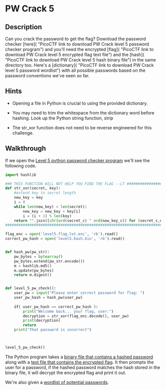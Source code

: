 # PW Crack 5

## Description

Can you crack the password to get the flag? Download the password checker [here]( "PicoCTF link to download PW Crack level 5 password checker program") and you'll need the encrypted [flag]( "PicoCTF link to download PW Crack level 5 encrypted flag text file") and the [hash]( "PicoCTF link to download PW Crack level 5 hash binary file") in the same directory too. Here's a [dictionary]( "PicoCTF link to download PW Crack level 5 password wordlist") with all possible passwords based on the password conventions we've seen so far.

## Hints

* Opening a file in Python is crucial to using the provided dictionary.

* You may need to trim the whitespace from the dictionary word before hashing. Look up the Python string function, strip

* The str_xor function does not need to be reverse engineered for this challenge.

## Walkthrough

If we open the [Level 5 python password checker program](./level5.py "Level 5 python password checker program") we'll see the following code.

```python
import hashlib

### THIS FUNCTION WILL NOT HELP YOU FIND THE FLAG --LT ########################
def str_xor(secret, key):
    #extend key to secret length
    new_key = key
    i = 0
    while len(new_key) < len(secret):
        new_key = new_key + key[i]
        i = (i + 1) % len(key)        
    return "".join([chr(ord(secret_c) ^ ord(new_key_c)) for (secret_c,new_key_c) in zip(secret,new_key)])
###############################################################################

flag_enc = open('level5.flag.txt.enc', 'rb').read()
correct_pw_hash = open('level5.hash.bin', 'rb').read()


def hash_pw(pw_str):
    pw_bytes = bytearray()
    pw_bytes.extend(pw_str.encode())
    m = hashlib.md5()
    m.update(pw_bytes)
    return m.digest()


def level_5_pw_check():
    user_pw = input("Please enter correct password for flag: ")
    user_pw_hash = hash_pw(user_pw)
    
    if( user_pw_hash == correct_pw_hash ):
        print("Welcome back... your flag, user:")
        decryption = str_xor(flag_enc.decode(), user_pw)
        print(decryption)
        return
    print("That password is incorrect")



level_5_pw_check()

```

The Python program takes a [binary file that contains a hashed password](./level5.hash.bin "Level 5 hash binary file") along with a [text file that contains the encrypted flag](./level5.flag.txt.enc "Level 5 encoded flag text file file"). It then prompts the user for a password, if the hashed password matches the hash stored in the binary file, it will decrypt the encrypted flag and print it out.

We're also given a [wordlist of potential passwords](./dictionary.txt "Password Dictionary").
